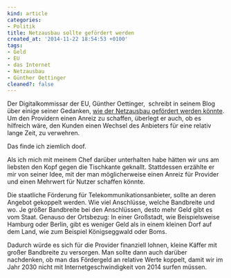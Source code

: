 ```yaml
---
kind: article
categories:
- Politik
title: Netzausbau sollte gefördert werden
created_at: '2014-11-22 18:54:53 +0100'
tags:
- Geld
- EU
- das Internet
- Netzausbau
- Günther Oettinger
cleaned?: false
---
```


Der Digitalkommissar der EU, Günther Oettinger,  schreibt in seinem Blog
über einige seiner Gedanken, [wie der Netzausbau gefördert werden
könnte](http://ec.europa.eu/commission/2014-2019/oettinger/blog/connected-europe-broadband-all-answer_en).
Um den Providern einen Anreiz zu schaffen, überlegt er auch, ob es
hilfreich wäre, den Kunden einen Wechsel des Anbieters für eine relativ
lange Zeit, zu verwehren.

Das finde ich ziemlich doof.

Als ich mich mit meinem Chef darüber unterhalten habe hätten wir uns am
liebsten den Kopf gegen die Tischkante geknallt. Statt­dessen erzählte
er mir von seiner Idee, mit der man möglicher­weise einen Anreiz für
Provider und einen Mehrwert für Nutzer schaffen könnte.

Die staatliche Förderung für Telekommunikationsanbieter, sollte an deren
Angebot gekoppelt werden. Wie viel Anschlüsse, welche Band­breite und
wo. Je größer Bandbreite bei den Anschlüssen, desto mehr Geld gibt es
vom Staat. Genauso der Ortsbezug: In einer Großstadt, wie Beispielsweise
Hamburg oder Berlin, gibt es weniger Geld als in einem kleinen Dorf auf
dem Land, wie zum Beispiel Königseggwald oder Boms.

Dadurch würde es sich für die Provider finanziell lohnen, kleine Käffer
mit großer Bandbreite zu versorgen. Man sollte dann auch darüber
nachdenken, ob man das Fördergeld an relative Werte koppelt, damit wir
im Jahr 2030 nicht mit Internet­ge­schwin­digkeit von 2014 surfen
müssen.
